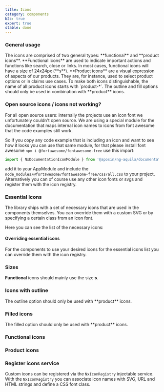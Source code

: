 ```yaml
---
title: Icons
category: components
b2c: true
expert: true
stable: done
---
```


### General usage

<div class="docs-private">
  The icons are comprised of two general types: **functional** and **product icons**. **Functional icons** are used to indicate important actions and functions like search, close or links. In most cases, functional icons will have a size of 24x24px (**s**). **Product icons** are a visual expression of aspects of our products. They are, for instance, used to select product options or in claims use cases. To make both icons distinguishable, the name of all product icons starts with `product-*`. The outline and fill options should only be used in combination with **product** icons.
</div>

<div class="docs-public">

### Open source icons / icons not working?

For all open source users: internally the projects use an icon font we unfortunately couldn't open source.
We are using a special module for the documentation that maps internal icon names to icons from
font awesome that the code examples still work.

So if you copy any code example that is including an icon and want to see how it looks you can use that same module, for that please install font awesome `npm i @fortawesome/fontawesome-free` use this import:

```ts
import { NxDocumentationIconModule } from '@aposin/ng-aquila/documentation-icons';
```

add it to your AppModule and include the `node_modules/@fortawesome/fontawesome-free/css/all.css` to your project.
Alternatively you can of course use any other icon fonts or svgs and register them with the icon registry.
</div>

### Essential Icons
The library ships with a set of necessary icons that are used in the components themselves.
You can override them with a custom SVG or by specifying a certain class from an icon font.

Here you can see the list of the necessary icons:
<!-- example(icon-essential-icons) -->

#### Overriding essential icons
For the components to use your desired icons for the essential icons list you can override
them with the icon registry.
<!-- example(icon-essential-override) -->


### Sizes
**Functional** icons should mainly use the size **s**.
<!-- example(icon-sizes) -->

### Icons with outline
<div class="docs-private">
The outline option should only be used with **product** icons.
</div>
<!-- example(icon-outline) -->

### Filled icons
<div class="docs-private">
The filled option should only be used with **product** icons.
</div>
<!-- example(icon-filled) -->

<div class="docs-private">

### Functional icons

<!-- example(icon-list-functional) -->
</div>

<div class="docs-private">

### Product icons

<!-- example(icon-list-product) -->
</div>

### Register icons service

Custom icons can be registered via the `NxIconRegistry` injectable service. With the `NxIconRegistry` you can associate icon names with SVG, URL and HTML strings and define a CSS font class.

<!-- example(icon-registry) -->

